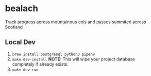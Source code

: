 # bealach

Track progress across mountainous cols and passes summited across Scotland

## Local Dev

1. `brew install postgresql python3 pipenv`
2. `make dev-install` **NOTE:** This will wipe your project database completely if already exists.
3. `make dev-run`